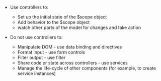 * Use controllers to:
  - Set up the initial state of the $scope object
  - Add behavior to the $scope object
  - watch other parts of the model for changes and take action
  
  
* Do not use controllers to:
  - Manipulate DOM - use data binding and directives
  - Format input - use form controls
  - Filter output - use filter
  - Share code or state across controllers  - use services
  - Manage the life-cycle of other components (for example, to create service instances)
